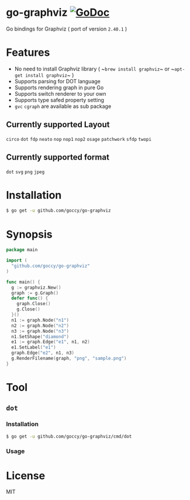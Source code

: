 # go-graphviz [![GoDoc](https://godoc.org/github.com/goccy/go-graphviz?status.svg)](https://godoc.org/github.com/goccy/go-graphviz)

Go bindings for Graphviz ( port of version `2.40.1` )

# Features

- No need to install Graphviz library ( ~`brew install graphviz`~ or ~`apt-get install graphviz`~ )
- Supports parsing for DOT language
- Supports rendering graph in pure Go
- Supports switch renderer to your own
- Supports type safed property setting
- `gvc` `cgraph` are available as sub package

## Currently supported Layout

`circo` `dot` `fdp` `neato` `nop` `nop1` `nop2` `osage` `patchwork` `sfdp` `twopi`

## Currently supported format

`dot` `svg` `png` `jpeg`

# Installation

```bash
$ go get -u github.com/goccy/go-graphviz
```

# Synopsis

```go
package main

import (
  "github.com/goccy/go-graphviz"
)

func main() {
  g := graphviz.New()
  graph := g.Graph()
  defer func() {
    graph.Close()
    g.Close()
  }()
  n1 := graph.Node("n1")
  n2 := graph.Node("n2")
  n3 := graph.Node("n3")
  n1.SetShape("diamond")
  e1 := graph.Edge("e1", n1, n2)
  e1.SetLabel("e1")
  graph.Edge("e2", n1, n3)
  g.RenderFilename(graph, "png", "sample.png")
}
```

# Tool

## `dot`

### Installation

```bash
$ go get -u github.com/goccy/go-graphviz/cmd/dot
```

### Usage

# License

MIT
